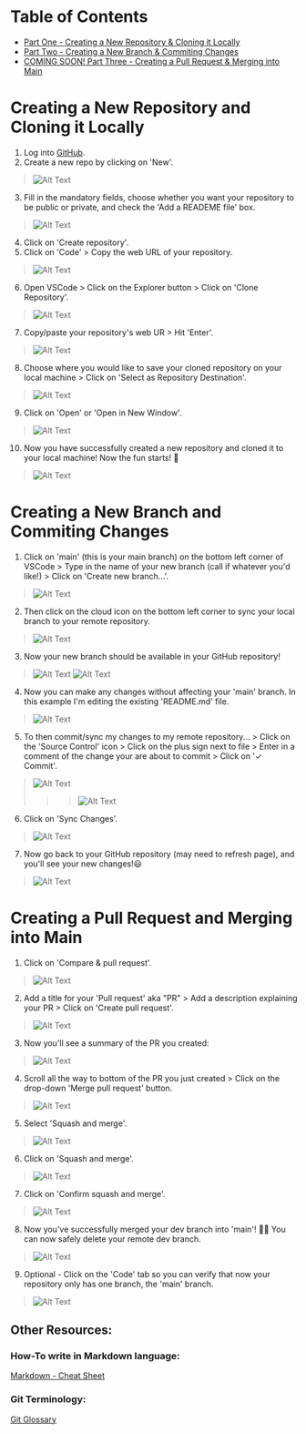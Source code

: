 # Table of Contents
- [Part One - Creating a New Repository & Cloning it Locally](#creating-a-new-repository-and-cloning-it-locally)
- [Part Two - Creating a New Branch & Commiting Changes](#creating-a-new-branch-and-commiting-changes)
- [COMING SOON! Part Three - Creating a Pull Request & Merging into Main](#creating-a-pull-request-and-merging-into-main)

# Creating a New Repository and Cloning it Locally

1. Log into [GitHub](https://www.github.com).
2. Create a new repo by clicking on 'New'.
> ![Alt Text](./.images/1.png)
3. Fill in the mandatory fields, choose whether you want your repository to be public or private, and check the 'Add a READEME file' box.
> ![Alt Text](./.images/2.png)
4. Click on 'Create repository'.
5. Click on 'Code' > Copy the web URL of your repository.
> ![Alt Text](./.images/3.png)
6. Open VSCode > Click on the Explorer button > Click on 'Clone Repository'.
> ![Alt Text](./.images/4.png)
7. Copy/paste your repository's web UR > Hit 'Enter'.
> ![Alt Text](./.images/6.png)
8. Choose where you would like to save your cloned repository on your local machine > Click on 'Select as Repository Destination'.
> ![Alt Text](./.images/7.png)
9. Click on 'Open' or 'Open in New Window'.
> ![Alt Text](./.images/8.png)
10. Now you have successfully created a new repository and cloned it to your local machine! Now the fun starts! 🤩
> ![Alt Text](./.images/9.png)

# Creating a New Branch and Commiting Changes

1. Click on 'main' (this is your main branch) on the bottom left corner of VSCode > Type in the name of your new branch (call if whatever you'd like!) > Click on 'Create new branch...'.
> ![Alt Text](./.images/10.png)
2. Then click on the cloud icon on the bottom left corner to sync your local branch to your remote repository.
> ![Alt Text](./.images/11.png)
3. Now your new branch should be available in your GitHub repository! 
> ![Alt Text](./.images/12.png)
> ![Alt Text](./.images/13.png)
4. Now you can make any changes without affecting your 'main' branch. In this example I'm editing the existing 'README.md' file.
> ![Alt Text](./.images/14.png)
5. To then commit/sync my changes to my remote repository... > Click on the 'Source Control' icon > Click on the plus sign next to file > Enter in a comment of the change your are about to commit > Click on '✓ Commit'.
> ![Alt Text](./.images/15-new.png)
>> > ![Alt Text](./.images/16-new.png)
6. Click on 'Sync Changes'.
> ![Alt Text](./.images/17-new.png)
7. Now go back to your GitHub repository (may need to refresh page), and you'll see your new changes!😃
> ![Alt Text](./.images/20.png)

# Creating a Pull Request and Merging into Main
1. Click on 'Compare & pull request'.
> ![Alt Text](./.images/21.png)
2. Add a title for your 'Pull request' aka "PR" > Add a description explaining your PR > Click on 'Create pull request'.
> ![Alt Text](./.images/22.png)
3. Now you'll see a summary of the PR you created:
> ![Alt Text](./.images/23.png)
4. Scroll all the way to bottom of the PR you just created > Click on the drop-down 'Merge pull request' button. 
> ![Alt Text](./.images/24.png)
5. Select 'Squash and merge'.
> ![Alt Text](./.images/25.png)
6. Click on 'Squash and merge'.
> ![Alt Text](./.images/26.png)
7. Click on 'Confirm squash and merge'.
> ![Alt Text](./.images/27.png)
8. Now you've successfully merged your dev branch into 'main'! 🙌🏼 You can now safely delete your remote dev branch.
> ![Alt Text](./.images/28.png)
9. Optional - Click on the 'Code' tab so you can verify that now your repository only has one branch, the 'main' branch.
> ![Alt Text](./.images/29.png)

## Other Resources:

### How-To write in Markdown language:
[Markdown - Cheat Sheet](https://www.markdownguide.org/cheat-sheet/)

### Git Terminology:
[Git Glossary](https://git-scm.com/docs/gitglossary)